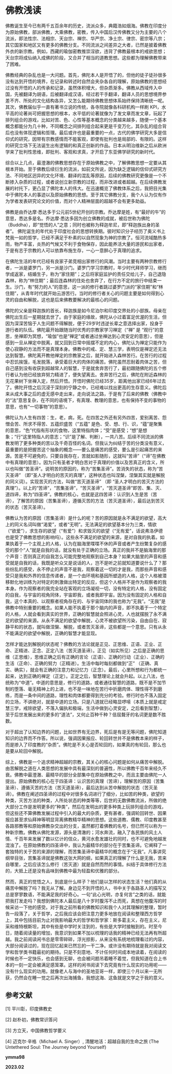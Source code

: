 # 佛教浅读

佛教诞生至今已有两千五百余年的历史，流派众多，典籍浩如烟海。佛教在印度分为原始佛教，部派佛教，大乘佛教，密教，传入中国后汉传佛教又分为主要的八个流派，即法性宗、法相宗、天台宗、禅宗、华严宗、净土宗、律宗、密宗等八宗；其它国家和地区又有更多的佛教分支。不同流派之间差异之大者，已然是披着佛教外衣的新宗教。例如，西藏的瑜伽密教推崇淫欲，违背了佛教最根本的戒欲思想；天台宗将成仙纳入成佛的阶段，又合并了相当的道教思想。这些都为理解佛教带来了困难。



佛教经典的杂乱也是一大问题。首先，佛陀本人是开悟了的，但他的徒子徒孙很多没有达到开悟的境界，在记录和转述时自然会夹杂各自的理解，原始佛教的思想经过没有开悟的人的传承和记录，虽然体积增大，但杂质渐多。佛教从西域传入中国，先被翻译为胡语，后被翻译成汉语，经过若干手翻译，翻译人员的思想境界参差不齐、所处的文化结构各异，又怎么能期待佛教思想体系始终保持清晰统一呢。其次，佛教届似乎一直有著书立说的传统，各寺院就像各科研机构一样刷 KPI，水平高的论著尚可把握思想的根本，水平低的论著就像为了发文章而发文章，玩起了排列组合的游戏，比如对苦、色、心性等基本概念的分类越来越多，随便一个基本概念都能分为几十种，不同概念之间排列组合起来更是千变万化，其杂乱的组合背后也没有体现逻辑和哲理。最后或许也是最重要的一点，古代的佛学研究大多是信仰式的研究，因带有宗教感情而不能客观，即使有批判也是局部的、有限的。这样的研究立场下无法诞生出有逻辑的和真正创新的作品。日本从明治维新之后从欧洲学来了批判性思维，即批判、客观和求真，才开启了东亚佛学研究的新时代。



综合以上几点，最澄澈的佛教思想存在于原始佛教之中，了解佛教思想一定要从其根本开始。至于佛教后续衍生的流派，如前文所说，因为缺乏逻辑的信仰式研究方法、不同地区迥异的文化环境、翻译的混乱等原因，后续的佛教研究更像是一个不断掺入杂质的过程，或者说创立新宗教的过程，而非改进或者超越。在后续佛教发展的衬托下，更凸显了佛陀本人的伟大。在迅速概览了佛教体系之后，我把目光集中于佛陀本人的事迹以及原始佛教的思想。至于其它佛教分支，我个人认为仅有作为学者发表研究论文的价值，而对个人精神层面的超越不会有更多助益。



佛教是由乔达摩·悉达多于公元前5世纪开创的宗教。乔达摩是姓，有“最好的牛”的意思，悉达多是名。乔达摩·悉达多因为创立佛教的成就，被后世称为佛陀（Buddha），即“觉悟的人”之意；同时也被称为释迦牟尼，即“释迦族出身的圣者”。 佛陀诞生的年代处于印度社会的思想转换期。彼时知识分子经历了奥义书上梵我一如的哲学，已经不满足于朴素的以自然现象为神的宗教了。恒河流域酷热多雨，物产丰富，炎热的气候又不利于食物保存，因此能养活大量的游民和出家者，于是有志于宗教的人可以依靠布施生存，一心一意醉心于真理的追求。



在佛陀生活的年代已经有良家子弟竞相出家修行的风潮。当时主要有两种宗教修行者，一派是婆罗门，另一派是沙门。婆罗门学习宗教时，年少时代拜师学习，继而学成返家，结婚生子，称为“家住期”；之后将家庭监护的责任交给儿子，自己退隐森林，称为“林住期”；最后连森林的住处也舍弃了，在行方不定的旅行中结束一生。沙门，有“努力的人”的意思，这一派的修行者跳过婆罗门派的“家住期”和“林住期”，从青年时代就开始云游苦行。当时的修行者关心的问题主要是如何得到心灵的自由和解脱，这也是后来佛教要解决的最核心的问题。



佛陀的父亲是释迦族的首长，释迦族是如今尼泊尔和印度交界处的小部族。母亲在佛陀出生后一星期就去世了。由于家庭的缘故，佛陀从小过着富足优渥的生活，但因为深深苦恼于人生问题不得解脱，便于29岁时违逆长辈之意选择出家，投身于游行者的队伍。佛陀最开始跟随当时优秀的宗教家学习禅定（“禅” 是 “观行”的意思，坐禅即为冥想，“瑜伽”也是“禅定”或者通过坐禅达到心灵安定的意思），但是感到一旦从禅定中脱离，就又回到日常中摇摆不定的内心，佛陀认为禅定只能作为使心寂静的方法而不是真理本身。佛教中的戒、定、慧三学，表明仅是禅定还无法达到智慧。佛陀离开教他禅定的宗教家之后，就开始进入森林苦行。在苦行的过程中忍饥挨饿，毛发脱落，承受着巨大的肉体的痛苦。佛陀虽然忍耐着肉体之苦，但自己感到没有收获到超越常人的智慧，于是就舍弃苦行了，最初跟随佛陀的五个修行者认为他已经放弃努力精进了，便失望离去。舍弃苦行之后，佛陀在附近森林的无花果树下坐禅入定，然后开悟。开悟时佛陀已经35岁，距离他出家已经6年过去了。佛陀开悟之后沉浸于深刻的宁静之中，已经难以找出更高的生存意义。佛陀后来从成大事之后的虚无感中走出来，走向说法之路，于是有了后来的佛教（佛教中的“法”意思复杂，在不同的语境下，有真理、教理的意思，也有保持不变的事物的意思，也有“一切事物”的意思）。



佛陀认为人生有四苦：生，老，病，死。在四苦之外还有另外四苦，爱别离苦、怨憎会苦、所求不得苦、五蕴炽盛苦（“五蕴” 是色、受、想、行、识，“蕴”是聚集的意思，“色”代指有形状的食物，这里特指肉体；“受”是感受；“想”是想象；“行”这里特指人的意志；“识”是了解、判断），一共八苦。后续不同流派的佛教发明了更多种类的苦以及千奇百怪的名词。但我认为纠结于苦的分类没有意义，最重要的是把握苦这个抽象的概念——要么是痛苦的感受，要么是引起痛苦的来源。苦是不可避免的，只要自我存在，苦就如影随形，这就叫“苦谛”（“谛”在佛教中有真理的意思）。因为只有圣者才明白苦对于真理的价值以及苦真正的含义，所以也叫做“苦圣谛”。说明苦的原因的，称为“苦集圣谛”。苦消失的状态，称为“苦灭圣谛” （即“圣人才明白的苦灭的真理”，这种状态也叫涅槃，涅槃其实就是解脱的同义词）。实现苦灭的方法，叫做“苦灭道圣谛” （即 “圣人才明白的苦灭方法的真理”）。以上的“苦谛”，“苦集圣谛”，“苦灭圣谛”，“苦灭道圣谛”即苦、集、灭、道四谛，称为“四圣谛”。佛教的核心，也就是这四苦谛：认识到人生是苦（苦谛），了解苦的原因（苦集圣谛），遵循灭苦的方法（苦灭道圣谛），最后达到苦灭的状态（苦灭圣谛）。



佛教认为苦的原因（苦集圣谛）是什么的呢？苦的原因就是永不满足的欲望，高大上的同义名词叫做“渴爱”，或者“无明”。无法满足的欲望基本分为三类，情欲（“欲爱”），求生存的欲望（“有爱”）和求毁灭的欲望（“无有爱”，话说弗洛伊德也是受了佛教思想的影响吗）。这些永不满足的欲望的来源，是对自我的执着。如果执着于一个主观上的人格，认为在脑海里喋喋不休的声音或者产生纷繁复杂的感受的那个“人”就是自我的话，就没有处于正确的立场。真正的我并不是脑海里的那个声音：否则真正的自我怎么可能完整地观察到自己本身？如果大脑里的声音和感受就是自我的话，我既是听众又是说话的人，岂不是听之前就知道要说什么了？那些纷乱的感受，永不停止的声音不是我，观察着这一切的才是我，而那些声音和感受只是我和外界的信息传递者，是一个由环境和基因所塑造的人格，这个人格被潜移默化地训练为对特定的刺激做出特定的反应，但这个人格并不是作为观察者的我本身。作为观察者的我完全站在客观的立场凝视一切，没有特定的人格，没有固定的自我，与宇宙的视角同体，宇宙即我，或者我即宇宙。因为没有固定的人格和自我，这个本真的、以观察者视角存在的、与宇宙同体的我也称为“无我”。“无我”是佛教中特别重要的概念。如果人能不执着于那个脑内的声音，即不执着于一个特定的人格，人就会看到真实的世界，正确的智慧就会照进心灵，人也就摆脱了永不满足的欲望的来源。从永不满足的欲望中解脱，心灵不被欲望所污染，自由自在、寂静平和的状态，就叫做涅槃、解脱，或者苦灭圣谛，这些都是一个意思。只有从永不能满足的欲望中解脱，正确的智慧才能显现。



怎样才能达到解脱的状态呢？佛教的方法论就是正见、正思维、正语、正业、正命、正精进、正念、正定八法（苦灭道圣谛）。正见（如实所见）之后是正确的思维（正思维），思维正确之后有正确的言论（正语）、正确的行动（正业）、正确的生活（正命）、正确的努力（正精进）。生活中每时每刻都做到“正” （正确、真实、确实），就会有正确的注意力和记忆力（正念）。最后，心里所想和行为都统一起来，达到正确的禅定（正定）。正定之后，智慧理论上就会升起。以上八法，也统称为“中道”。中道的意思是，修行的道路，或者通往智慧的道路，既不是不加节制的堕落、毫无精神上的上进，也不是一味地在苦行中折磨肉体、理性得不到磨练，而是一条中间的道路，理性和肉体都要得到充分的考验。修行时也不落入固定的立场，不讲绝对，就是中道的立场。只是八道就已经略显啰嗦（本质上就是戒定慧三学，戒除欲望，不落入偏执和极端，生活中做到心灵安定，之后看到智慧），至于后世发展出来的更多的“道法”，又何止百种千种？佶屈聱牙的名词更是数不胜数。



对于超出了认知边界的问题，比如世界有无边界，死后是有是无等问题，佛陀知道知识的边界而不作答。所以说，强调因果报应、轮回转世并不是佛教本来的样子，而是掺入了印度教的“杂质”。佛陀是不关心是否轮回的，如果真的有轮回，那么也是要从轮回中解脱。



综上，佛教是一个追求精神超越的宗教，其关心的核心问题是如何从痛苦中解脱。由苦解脱之道在人类思想的发展中具有最深刻的普遍性，所以佛教千百年来经久不衰。佛教中最澄澈、最精华的部分全部集中在原始佛教之中，而且主要由佛陀一人提出。原始佛教的核心在于四圣谛：认识苦的真理（苦谛），理解苦的原因（苦集圣谛）、遵循灭苦的方法（苦灭道圣谛），最后达到从苦中解脱的状态（苦灭圣谛）。佛教在阐述四圣谛的过程中对很多名词进行了细分，比如苦的种类，欲望的种类，灭苦方法的种类，人所处状态的种类等等，后世的无数佛教流派，所做的绝大部分工作是发明更多的“种类”，然后在发明出的更多种类上玩排列组合的游戏，但这些还不算佛教发展过程中引入的最大的杂质，更有甚者，强调轮回转世、因果报应甚至求仙拜神等明显背离佛教精华精神的思想。这些道教、儒教、印度教甚至各路邪教等和原始佛教杂交出的分支，虽然都打着佛教的名号，但已然可以称为一种新宗教。佛教从佛陀发源，源头是清澈的；河水奔流，融入了各民族的风土人情、千百年来发展了数以亿计的信众，黄河水愈发雄壮的同时，也不可避免地越发混浊了。在原始佛教的四圣谛中，我认为最精华的部分在于苦集圣谛。它阐释了一套独特的关于苦的来源的理解，而苦集圣谛中最精华的概念在于“无我”。凡事讲究纲举目张，苦集圣谛就是佛教这张大网的纲，如果真正的理解了什么是无我，苦来自哪里，之后应该怎么修行（苦灭道）就是自然而然的事情。纠结于具体修行方法的，大抵上还是没有品味到佛教中最为轻盈和优雅的部分。



然而，真正的觉悟之人，到底是什么样子？他们是以怎样的状态生活？他们真的从痛苦中解脱了吗？我无从了解。身边见不到开悟的人，书中关于各路圣人的描写又总是寥寥数语，不能满足我的好奇心。一句“此心光明，亦复何言”之类的话，就能把我打发走吗？我想到佛陀本人最后是八十岁时腹泻不止而死，真想在他腹泻的时候采访一下他的感受。对于我之前所看的佛教知识和我个人对其理解的整理，暂时告一段落了，关于哲学，之后我应该会把注意力更多地放在阅读和整理西方哲学上，其中包括目前为止对我影响最大的哲学和哲学家：斯多葛主义，存在主义，尼采和维特根斯坦，其中有些是中学时关注到的，有些是大学时接触到的。时至今日，随着阅读量的增加，我意识到如果不加以梳理的话我的精神已经无法再有所超越。我之前阅读闲书总是零零碎碎，浮光掠影，从来没有系统地梳理看过的内容，大部分阅读过的，现在回忆起来已然忘的一干二净。或许没有期待就是我对阅读文学和哲学类书籍最初的期待。只是不刻意地、不计任何时间成本地读着，在阅读的时候也不一定快乐，也会感到无聊，也会被问题吊着睡不着觉，但我知道在合上书本的一刻一定会被满足感笼罩。这样的闲书阅读下去究竟有什么现实的功用呢——没有什么现实的功用。就像老人与海中的圣地亚哥一样，即使三个月以来一无所获，仍然会在睡一觉之后再次出海捕鱼，我想这海、这鱼就是文学之于我的意义。



## 参考文献

[1] 平川彰，印度佛教史

[2] 赵朴初，佛教常识答问

[3] 方立天，中国佛教哲学要义

[4] 迈克尔·辛格（Michael A. Singer）, 清醒地活：超越自我的生命之旅 (The Untethered Soul: The Journey beyond Yourself)



**ymma98**

**2023.02**
